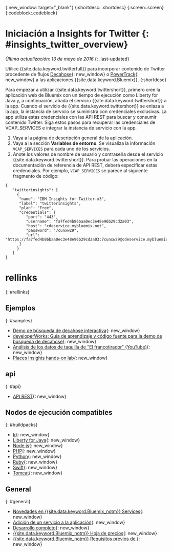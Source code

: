 {:new_window: target="_blank"}
{:shortdesc: .shortdesc}
{:screen:.screen}
{:codeblock:.codeblock}

# Iniciación a Insights for Twitter {: #insights_twitter_overview}

*Última actualización: 13 de mayo de 2016*
{: .last-updated}

Utilice
{{site.data.keyword.twitterfull}}
para incorporar contenido de Twitter procedente de flujos
[Decahose](http://support.gnip.com/apis/firehose/overview.html){: new_window} o [PowerTrack](http://support.gnip.com/apis/powertrack/overview.html){: new_window} a las aplicaciones {{site.data.keyword.Bluemix}}.
{:shortdesc}

Para empezar a utilizar {{site.data.keyword.twittershort}}, primero cree la aplicación web de  Bluemix con un tiempo de ejecución como Liberty for Java y, a continuación, añada el servicio {{site.data.keyword.twittershort}} a la app. Cuando el servicio de {{site.data.keyword.twittershort}} se enlaza a la app, la instancia de servicio se suministra con credenciales exclusivas. La app utiliza estas credenciales con las API REST para buscar y consumir contenido Twitter. Siga estos pasos para recuperar las credenciales de VCAP_SERVICES e integrar la instancia de servicio con la app. 

1. Vaya a la página de descripción general de la aplicación.
2. Vaya a la sección **Variables de entorno**. Se visualiza la información `VCAP_SERVICES` para cada uno de los servicios. 
3. Anote los valores de nombre de usuario y contraseña desde el servicio {{site.data.keyword.twittershort}}. Para probar las operaciones en la documentación de referencia de API REST, deberá especificar estas credenciales. Por ejemplo, `VCAP_SERVICES` se parece al siguiente fragmento de código: 

```
{  
   "twitterinsights": [    
     {      
      "name": "IBM Insights for Twitter-x3",
      "label": "twitterinsights",
      "plan": "Free",
      "credentials": {
         "port": "443",
         "username": "fa7fed4b86baa0ec3e48e96b29cd2a03",
         "host": "cdeservice.mybluemix.net",
         "password": "7cunxw29",
         "url": "https://fa7fed4b86baa0ec3e48e96b29cd2a03:7cunxw29@cdeservice.mybluemix.net"
      }
     }  
   ]
}
```

<!--
## Adding Insights for Twitter to your application {: #adding_twitter}

The following instructions guide you through the process of creating an application, binding the application to the {{site.data.keyword.twittershort}} service, and retrieving the service credentials to interact with REST API operations in the provided API reference documentation.

### Create an application
For demonstration purposes, you'll create an application using the Liberty for Java&trade;  runtime, but the general process described below can be applied to other runtimes. If you don't have an existing application, click **CREATE AN APP** in the dashboard. When asked to confirm the type of app, click **WEB**.

1. Open the **Catalog** menu.
2. From the **Runtimes** section, click **Liberty for Java**.
3. Click **Create**.
4. In the **App Name** field, specify the name of your app.
5. Click **Finish**. Wait for your application to provision.

### Add the Insights for Twitter service
Follow these steps to add the {{site.data.keyword.twittershort}} service to your app.

1. Open the **Catalog** menu.
2. From the **Data & Analytics** section, click the {{site.data.keyword.twittershort}} tile.
3. In the **App** field, select the name of your app.
4. Click **Create**.
5. When prompted, click **Restage** to restart your application.
-->

# rellinks
{: #rellinks}
## Ejemplos
{: #samples}
* [Demo de búsqueda de decahose interactiva](https://cdetestapp.mybluemix.net/){: new_window}
* [developerWorks: Guía de aprendizaje y código fuente para la demo de búsqueda de decahose](http://www.ibm.com/developerworks/cloud/library/cl-twitter-search-insights-bluemix-trs/index.html){: new_window}
* [Análisis de los datos de taquilla de "El francotirador" (YouTube)](https://www.youtube.com/watch?v=Gfk5quglXvI){: new_window}
* [Places Insights hands-on lab](https://github.com/IBM-Bluemix/places-insights-lab){: new_window}

## api
{: #api}
* [API REST](https://cdeservice.{APPDomain}/rest-api/){: new_window}

## Nodos de ejecución compatibles
{: #buildpacks}
* [Ir](https://console.{DomainName}/docs/runtimes/go/index.html){: new_window}
* [Liberty for Java](https://console.{DomainName}/docs/runtimes/liberty/index.html){: new_window}
* [Node.js](https://console.{DomainName}/docs/runtimes/nodejs/index.html){: new_window}
* [PHP](https://console.{DomainName}/docs/runtimes/php/index.html){: new_window}
* [Python](https://console.{DomainName}/docs/runtimes/python/index.html){: new_window}
* [Ruby](https://console.{DomainName}/docs/runtimes/ruby/index.html){: new_window}
* [Swift](https://console.{DomainName}/docs/runtimes/swift/index.html){: new_window}
* [Tomcat](https://console.{DomainName}/docs/runtimes/tomcat/index.html){: new_window}

## General
{: #general}
* [Novedades en {{site.data.keyword.Bluemix_notm}} Services](http://www.ng.bluemix.net/docs/whatsnew/index.html#services_category){: new_window}
* [Adición de un servicio a la aplicación](../reqnsi.html){: new_window}
* [Desarrollo completo](https://console.{DomainName}/docs/cfapps/ee.html){: new_window}
* [{{site.data.keyword.Bluemix_notm}} Hoja de precios](https://console.{DomainName}/pricing/){: new_window}
* [{{site.data.keyword.Bluemix_notm}} Requisitos previos de ](https://developer.ibm.com/bluemix/support/#prereqs){: new_window}

